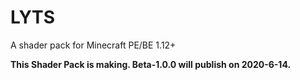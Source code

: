 # LYTS
A shader pack for Minecraft PE/BE 1.12+

**This Shader Pack is making. Beta-1.0.0 will publish on 2020-6-14.**

